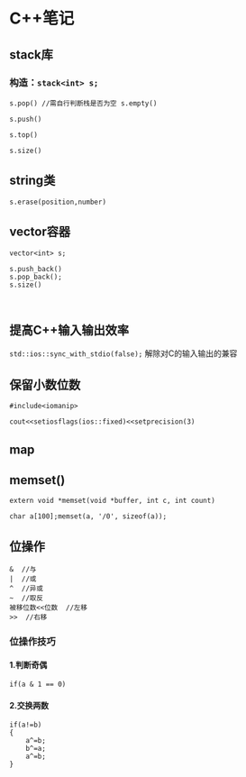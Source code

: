 # C++笔记

## stack库

### 构造：`stack<int> s;`

`s.pop() //需自行判断栈是否为空 s.empty()`

`s.push()`

`s.top()`

`s.size()`


## string类

`s.erase(position,number)`

## vector容器

```
vector<int> s;

s.push_back()
s.pop_back();
s.size()



```

## 提高C++输入输出效率

`std::ios::sync_with_stdio(false);` 解除对C的输入输出的兼容

## 保留小数位数

```
#include<iomanip>

cout<<setiosflags(ios::fixed)<<setprecision(3)
```



## map

## memset()

`extern void *memset(void *buffer, int c, int count) `

`char a[100];memset(a, '/0', sizeof(a));`


## 位操作

```
&  //与
|  //或
^  //异或
~  //取反
被移位数<<位数  //左移
>>  //右移

```

### 位操作技巧

#### 1.判断奇偶
`if(a & 1 == 0)`

#### 2.交换两数
```
if(a!=b)
{
	a^=b;
	b^=a;
	a^=b;
}
```